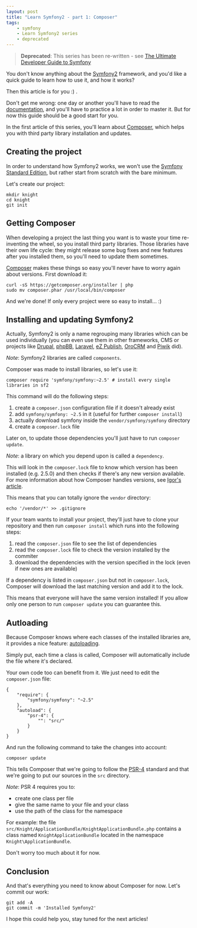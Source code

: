 ```yaml
---
layout: post
title: "Learn Symfony2 - part 1: Composer"
tags:
    - symfony
    - Learn Symfony2 series
    - deprecated
---
```


> **Deprecated**: This series has been re-written - see
> [The Ultimate Developer Guide to Symfony](/2016/02/03/ultimate-symfony-http-kernel.html)

You don't know anything about the [Symfony2](http://symfony.com/) framework,
and you'd like a quick guide to learn how to use it, and how it works?

Then this article is for you :) .

Don't get me wrong: one day or another you'll have to read the
[documentation](http://symfony.com/doc/current/index.html), and you'll have to
practice a lot in order to master it. But for now this guide should be a good
start for you.

In the first article of this series, you'll learn about
[Composer](https://getcomposer.org/), which helps you with third party library
installation and updates.

## Creating the project

In order to understand how Symfony2 works, we won't use the
[Symfony Standard Edition](http://symfony.com/distributions), but rather start
from scratch with the bare minimum.

Let's create our project:

    mkdir knight
    cd knight
    git init

## Getting Composer

When developing a project the last thing you want is to waste your time
re-inventing the wheel, so you install third party libraries. Those libraries
have their own life cycle: they might release some bug fixes and new features
after you installed them, so you'll need to update them sometimes.

[Composer](https://getcomposer.org/) makes these things so easy you'll never
have to worry again about versions. First download it:

    curl -sS https://getcomposer.org/installer | php
    sudo mv composer.phar /usr/local/bin/composer

And we're done! If only every project were so easy to install... :)

## Installing and updating Symfony2

Actually, Symfony2 is only a name regrouping many libraries which can be used
individually (you can even use them in other frameworks, CMS or projects like
[Drupal](http://symfony.com/projects/drupal),
[phpBB](http://symfony.com/projects/phpbb),
[Laravel](http://symfony.com/projects/laravel),
[eZ Publish](http://symfony.com/projects/ezpublish),
[OroCRM](http://symfony.com/projects/orocrm) and
[Piwik](http://symfony.com/projects/piwik) did).

*Note*: Symfony2 libraries are called `components`.

Composer was made to install libraries, so let's use it:

    composer require 'symfony/symfony:~2.5' # install every single libraries in sf2

This command will do the following steps:

1. create a `composer.json` configuration file if it doesn't already exist
2. add `symfony/symfony: ~2.5` in it (useful for further `composer install`)
3. actually download symfony inside the `vendor/symfony/symfony` directory
4. create a `composer.lock` file

Later on, to update those dependencies you'll just have to run
`composer update`.

*Note*: a library on which you depend upon is called a `dependency`.

This will look in the `composer.lock` file to know which version has been
installed (e.g. 2.5.0) and then checks if there's any new version available.
For more information about how Composer handles versions, see
[Igor's article](https://igor.io/2013/01/07/composer-versioning.html).

This means that you can totally ignore the `vendor` directory:

    echo '/vendor/*' >> .gitignore

If your team wants to install your project, they'll just have to clone your
repository and then run `composer install` which runs into the following steps:

1. read the `composer.json` file to see the list of dependencies
2. read the `composer.lock` file to check the version installed by the commiter
3. download the dependencies with the version specified in the lock (even if new
   ones are available)

If a dependency is listed in `composer.json` but not in `composer.lock`,
Composer will download the last matching version and add it to the lock.

This means that everyone will have the same version installed! If you allow only
one person to run `composer update` you can guarantee this.

## Autloading

Because Composer knows where each classes of the installed libraries are, it
provides a nice feature:
[autoloading](http://www.php.net/manual/en/language.oop5.autoload.php).

Simply put, each time a class is called, Composer will automatically include the
file where it's declared.

Your own code too can benefit from it. We just need to edit the `composer.json`
file:

    {
        "require": {
            "symfony/symfony": "~2.5"
        },
        "autoload": {
            "psr-4": {
                "": "src/"
            }
        }
    }

And run the following command to take the changes into account:

    composer update

This tells Composer that we're going to follow the
[PSR-4](http://www.php-fig.org/psr/psr-4/) standard and that we're going to put
our sources in the `src` directory.

*Note*: PSR 4 requires you to:

* create one class per file
* give the same name to your file and your class
* use the path of the class for the namespace

For example: the file `src/Knight/ApplicationBundle/KnightApplicationBundle.php`
contains a class named `KnightApplicationBundle` located in the namespace
`Knight\ApplicationBundle`.

Don't worry too much about it for now.

## Conclusion

And that's everything you need to know about Composer for now. Let's commit our
work:

    git add -A
    git commit -m 'Installed Symfony2'

I hope this could help you, stay tuned for the next articles!
